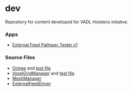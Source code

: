 # dev
Repository for content developed for VADL Hololens initative.

### Apps
* [External Feed Pathway Tester v1](../master/EFPv1.md)

### Source Files
* [Octree](../master/VoxelGridTester/VoxelGridTester/Octree.cs) and [test file](../master/VoxelGridTester/VoxelGridTester/Program.cs)
* [VoxelGridManager](../master/VoxelGridTester/VoxelGridTester/VoxelGridManager.cs) and [test file](../master/VoxelGridTester/VoxelGridTester/Program.cs)
* [MeshManager](../master/MeshManagerTester/MeshManagerTester/MeshManager.cs)
* [ExternalFeedDriver](../master/ExternalFeedDriverTester/ExternalFeedDriverTester/ExternalFeedDriver.cs)